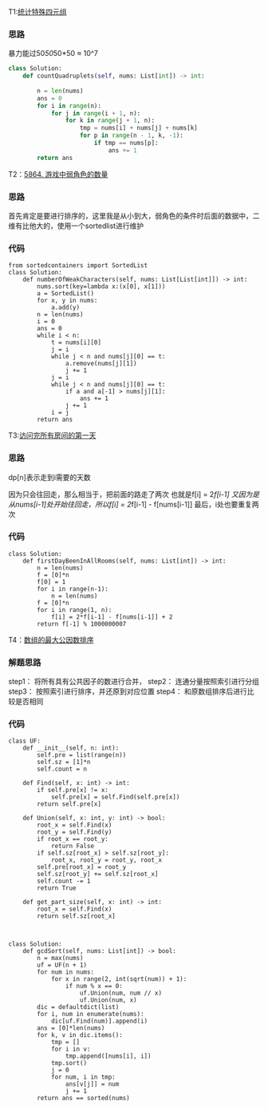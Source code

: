 T1:[统计特殊四元组](https://leetcode-cn.com/problems/count-special-quadruplets/)
### 思路
暴力能过50*50*50*50 ≈ 10^7
```python
class Solution:
    def countQuadruplets(self, nums: List[int]) -> int:
        
        n = len(nums)
        ans = 0
        for i in range(n):
            for j in range(i + 1, n):
                for k in range(j + 1, n):
                    tmp = nums[i] + nums[j] + nums[k]
                    for p in range(n - 1, k, -1):
                        if tmp == nums[p]:
                            ans += 1
        return ans
```            
T2：[5864. 游戏中弱角色的数量](https://leetcode-cn.com/problems/the-number-of-weak-characters-in-the-game/)
### 思路
首先肯定是要进行排序的，这里我是从小到大，弱角色的条件时后面的数据中，二维有比他大的，使用一个sortedlist进行维护

### 代码
```python3
from sortedcontainers import SortedList
class Solution:
    def numberOfWeakCharacters(self, nums: List[List[int]]) -> int:
        nums.sort(key=lambda x:(x[0], x[1]))
        a = SortedList()
        for x, y in nums:
            a.add(y)
        n = len(nums)
        i = 0
        ans = 0
        while i < n:
            t = nums[i][0]
            j = i
            while j < n and nums[j][0] == t:
                a.remove(nums[j][1])
                j += 1
            j = i
            while j < n and nums[j][0] == t:
                if a and a[-1] > nums[j][1]:
                    ans += 1
                j += 1
            i = j
        return ans
```
T3:[访问完所有房间的第一天](https://leetcode-cn.com/problems/first-day-where-you-have-been-in-all-the-rooms/)
### 思路
dp[n]表示走到i需要的天数

因为只会往回走，那么相当于，把前面的路走了两次
也就是f[i] = 2*f[i-1]
又因为是从nums[i-1]处开始往回走，所以f[i] = 2*f[i-1] - f[nums[i-1]]
最后，i处也要重复两次
### 代码
```python3
class Solution:
    def firstDayBeenInAllRooms(self, nums: List[int]) -> int:
        n = len(nums)
        f = [0]*n
        f[0] = 1
        for i in range(n-1):
            n = len(nums)
        f = [0]*n
        for i in range(1, n):
            f[i] = 2*f[i-1] - f[nums[i-1]] + 2
        return f[-1] % 1000000007
```
T4：[数组的最大公因数排序](https://leetcode-cn.com/problems/gcd-sort-of-an-array/)
### 解题思路
step1： 将所有具有公共因子的数进行合并，
step2： 连通分量按照索引进行分组
step3： 按照索引进行排序，并还原到对应位置
step4： 和原数组排序后进行比较是否相同


### 代码

```python3
class UF:
    def __init__(self, n: int):
        self.pre = list(range(n))
        self.sz = [1]*n
        self.count = n
    
    def Find(self, x: int) -> int:
        if self.pre[x] != x:
            self.pre[x] = self.Find(self.pre[x])
        return self.pre[x]
    
    def Union(self, x: int, y: int) -> bool:
        root_x = self.Find(x)
        root_y = self.Find(y)
        if root_x == root_y:
            return False
        if self.sz[root_x] > self.sz[root_y]:
            root_x, root_y = root_y, root_x
        self.pre[root_x] = root_y
        self.sz[root_y] += self.sz[root_x]
        self.count -= 1
        return True

    def get_part_size(self, x: int) -> int:
        root_x = self.Find(x)
        return self.sz[root_x]


        
class Solution:
    def gcdSort(self, nums: List[int]) -> bool:
        n = max(nums)
        uf = UF(n + 1)
        for num in nums:
            for x in range(2, int(sqrt(num)) + 1):
                if num % x == 0:
                    uf.Union(num, num // x)
                    uf.Union(num, x)
        dic = defaultdict(list)
        for i, num in enumerate(nums):
            dic[uf.Find(num)].append(i)
        ans = [0]*len(nums)
        for k, v in dic.items():
            tmp = []
            for i in v:
                tmp.append([nums[i], i])
            tmp.sort()
            j = 0
            for num, i in tmp:
                ans[v[j]] = num
                j += 1
        return ans == sorted(nums)
```
